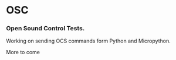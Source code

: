# OSC
### Open Sound Control Tests.
Working on sending OCS commands form Python and Micropython.

More to come
